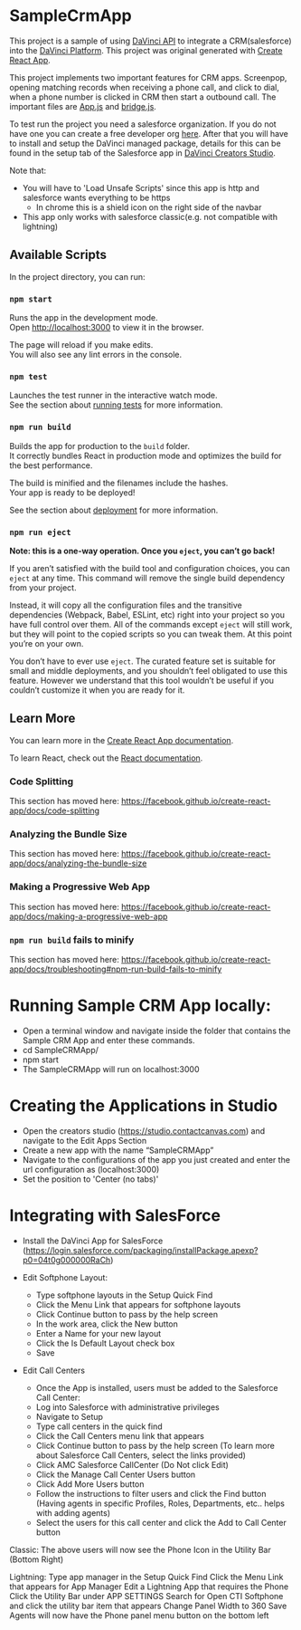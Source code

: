 # SampleCrmApp

This project is a sample of using [DaVinci API](https://apidocs.contactcanvas.com/) to integrate a CRM(salesforce) into the [DaVinci Platform](https://www.contactcanvas.com/). This project was original generated with [Create React App](https://github.com/facebook/create-react-app).

This project implements two important features for CRM apps. Screenpop, opening matching records when receiving a phone call, and click to dial, when a phone number is clicked in CRM then start a outbound call. The important files are [App.js](src/App.js) and [bridge.js](public/bridge.js).

To test run the project you need a salesforce organization. If you do not have one you can create a free developer org [here](https://developer.salesforce.com/signup). After that you will have to install and setup the DaVinci managed package, details for this can be found in the setup tab of the Salesforce app in [DaVinci Creators Studio](https://studio.contactcanvas.com).

Note that:
- You will have to 'Load Unsafe Scripts' since this app is http and salesforce wants everything to be https
    - In chrome this is a shield icon on the right side of the navbar
- This app only works with salesforce classic(e.g. not compatible with lightning)


## Available Scripts

In the project directory, you can run:

### `npm start`

Runs the app in the development mode.<br>
Open [http://localhost:3000](http://localhost:3000) to view it in the browser.

The page will reload if you make edits.<br>
You will also see any lint errors in the console.

### `npm test`

Launches the test runner in the interactive watch mode.<br>
See the section about [running tests](https://facebook.github.io/create-react-app/docs/running-tests) for more information.

### `npm run build`

Builds the app for production to the `build` folder.<br>
It correctly bundles React in production mode and optimizes the build for the best performance.

The build is minified and the filenames include the hashes.<br>
Your app is ready to be deployed!

See the section about [deployment](https://facebook.github.io/create-react-app/docs/deployment) for more information.

### `npm run eject`

**Note: this is a one-way operation. Once you `eject`, you can’t go back!**

If you aren’t satisfied with the build tool and configuration choices, you can `eject` at any time. This command will remove the single build dependency from your project.

Instead, it will copy all the configuration files and the transitive dependencies (Webpack, Babel, ESLint, etc) right into your project so you have full control over them. All of the commands except `eject` will still work, but they will point to the copied scripts so you can tweak them. At this point you’re on your own.

You don’t have to ever use `eject`. The curated feature set is suitable for small and middle deployments, and you shouldn’t feel obligated to use this feature. However we understand that this tool wouldn’t be useful if you couldn’t customize it when you are ready for it.

## Learn More

You can learn more in the [Create React App documentation](https://facebook.github.io/create-react-app/docs/getting-started).

To learn React, check out the [React documentation](https://reactjs.org/).

### Code Splitting

This section has moved here: https://facebook.github.io/create-react-app/docs/code-splitting

### Analyzing the Bundle Size

This section has moved here: https://facebook.github.io/create-react-app/docs/analyzing-the-bundle-size

### Making a Progressive Web App

This section has moved here: https://facebook.github.io/create-react-app/docs/making-a-progressive-web-app

### `npm run build` fails to minify

This section has moved here: https://facebook.github.io/create-react-app/docs/troubleshooting#npm-run-build-fails-to-minify



# Running Sample CRM App locally:
* Open a terminal window and navigate inside the folder that contains the Sample CRM App and enter these commands.
* cd SampleCRMApp/
* npm start
* The SampleCRMApp will run on localhost:3000

# Creating the Applications in Studio

* Open the creators studio (https://studio.contactcanvas.com) and navigate to the Edit Apps Section
* Create a new app with the name “SampleCRMApp”
* Navigate to the configurations of the app you just created and enter the url configuration as (localhost:3000)
* Set the position to 'Center (no tabs)'


# Integrating with SalesForce

* Install the DaVinci App for SalesForce (https://login.salesforce.com/packaging/installPackage.apexp?p0=04t0g000000RaCh)
* Edit Softphone Layout: 
	* Type softphone layouts in the Setup Quick Find
	* Click the Menu Link that appears for softphone layouts
	* Click Continue button to pass by the help screen
	* In the work area, click the New button
	* Enter a Name for your new layout
	* Click the Is Default Layout check box
	* Save

* Edit Call Centers
    * Once the App is installed, users must be added to the Salesforce Call Center:
	* Log into Salesforce with administrative privileges
	* Navigate to Setup
	* Type call centers in the quick find
	* Click the Call Centers menu link that appears
	* Click Continue button to pass by the help screen (To learn more about Salesforce Call Centers, select the links provided)
	* Click AMC Salesforce CallCenter (Do Not click Edit)
	* Click the Manage Call Center Users button
	* Click Add More Users button
	* Follow the instructions to filter users and click the Find button (Having agents in specific Profiles, Roles, Departments, etc.. helps with adding agents)
	* Select the users for this call center and click the Add to Call Center button

Classic:
    The above users will now see the Phone Icon in the Utility Bar (Bottom Right)

Lightning:
    Type app manager in the Setup Quick Find
	Click the Menu Link that appears for App Manager
	Edit a Lightning App that requires the Phone
	Click the Utility Bar under APP SETTINGS
	Search for Open CTI Softphone and click the utility bar item that appears
	Change Panel Width to 360
	Save
Agents will now have the Phone panel menu button on the bottom left
